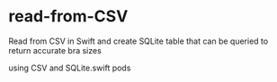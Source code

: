 # read-from-CSV
Read from CSV in Swift and create SQLite table that can be queried to return accurate bra sizes

using CSV and SQLite.swift pods
